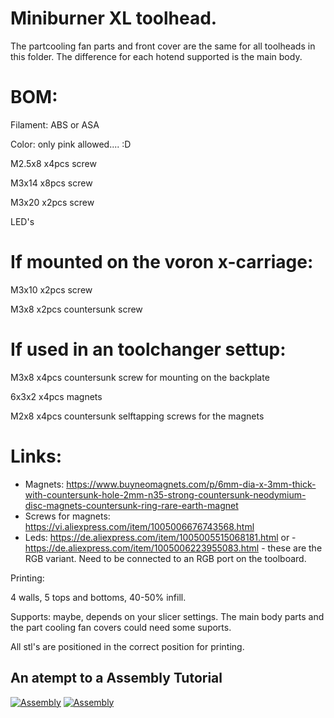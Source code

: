 # Miniburner XL toolhead.

The partcooling fan parts and front cover are the same for all toolheads in this folder. The difference for each hotend supported is the main body.

# BOM:

Filament: ABS or ASA

Color: only pink allowed.... :D

M2.5x8 x4pcs  screw

M3x14  x8pcs  screw

M3x20  x2pcs  screw

LED's

# If mounted on the voron x-carriage:

M3x10  x2pcs screw

M3x8   x2pcs countersunk screw

# If used in an toolchanger settup:


M3x8   x4pcs countersunk screw for mounting on the backplate

6x3x2  x4pcs magnets

M2x8   x4pcs countersunk selftapping screws for the magnets

# Links:

- Magnets:  https://www.buyneomagnets.com/p/6mm-dia-x-3mm-thick-with-countersunk-hole-2mm-n35-strong-countersunk-neodymium-disc-magnets-countersunk-ring-rare-earth-magnet
- Screws for magnets: https://vi.aliexpress.com/item/1005006676743568.html
- Leds:  https://de.aliexpress.com/item/1005005515068181.html
  or - https://de.aliexpress.com/item/1005006223955083.html - these are the RGB variant. Need to be connected to an RGB port on the toolboard.

Printing:

4 walls, 5 tops and bottoms, 40-50% infill.

Supports: maybe, depends on your slicer settings. The main body parts and the part cooling fan covers could need some suports.

All stl's are positioned in the correct position for printing.

## An atempt to a Assembly Tutorial

[![Assembly](https://img.youtube.com/vi/ew-SoRTqHR0/0.jpg)](https://www.youtube.com/watch?v=ew-SoRTqHR0)   [![Assembly](https://img.youtube.com/vi/SxsvMOHyB7k/0.jpg)](https://www.youtube.com/watch?v=SxsvMOHyB7k)


